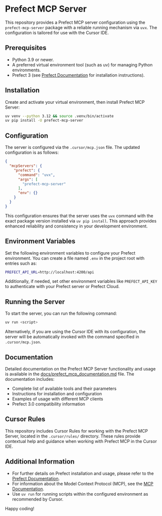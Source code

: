 # Prefect MCP Server

This repository provides a Prefect MCP server configuration using the `prefect-mcp-server` package with a reliable running mechanism via `uvx`. The configuration is tailored for use with the Cursor IDE.

## Prerequisites

- Python 3.9 or newer.
- A preferred virtual environment tool (such as uv) for managing Python environments.
- Prefect 3 (see [Prefect Documentation](https://docs.prefect.io/v3/get-started/install) for installation instructions).

## Installation

Create and activate your virtual environment, then install Prefect MCP Server:

```bash
uv venv --python 3.12 && source .venv/bin/activate
uv pip install -U prefect-mcp-server
```

## Configuration

The server is configured via the `.cursor/mcp.json` file. The updated configuration is as follows:

```json
{
  "mcpServers": {
    "prefect": {
      "command": "uvx",
      "args": [
        "prefect-mcp-server"
      ],
      "env": {}
    }
  }
}
```

This configuration ensures that the server uses the `uvx` command with the exact package version installed via `uv pip install`. This approach provides enhanced reliability and consistency in your development environment.

## Environment Variables

Set the following environment variables to configure your Prefect environment. You can create a file named `.env` in the project root with entries such as:

```bash
PREFECT_API_URL=http://localhost:4200/api
```

Additionally, if needed, set other environment variables like `PREFECT_API_KEY` to authenticate with your Prefect server or Prefect Cloud.

## Running the Server

To start the server, you can run the following command:

```bash
uv run <script>
```

Alternatively, if you are using the Cursor IDE with its configuration, the server will be automatically invoked with the command specified in `.cursor/mcp.json`.

## Documentation

Detailed documentation on the Prefect MCP Server functionality and usage is available in the [docs/prefect_mcp_documentation.md](docs/prefect_mcp_documentation.md) file. The documentation includes:

- Complete list of available tools and their parameters
- Instructions for installation and configuration
- Examples of usage with different MCP clients
- Prefect 3.0 compatibility information

## Cursor Rules

This repository includes Cursor Rules for working with the Prefect MCP Server, located in the `.cursor/rules/` directory. These rules provide contextual help and guidance when working with Prefect MCP in the Cursor IDE.

## Additional Information

- For further details on Prefect installation and usage, please refer to the [Prefect Documentation](https://docs.prefect.io/).
- For information about the Model Context Protocol (MCP), see the [MCP Documentation](https://modelcontextprotocol.io/).
- Use `uv run` for running scripts within the configured environment as recommended by Cursor.

Happy coding! 
